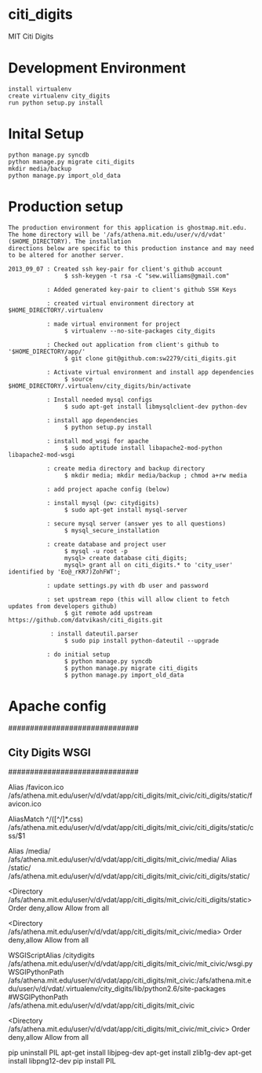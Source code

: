 citi_digits
===========

MIT Citi Digits


Development Environment
======================

    install virtualenv
    create virtualenv city_digits
    run python setup.py install


Inital Setup
============

    python manage.py syncdb
    python manage.py migrate citi_digits
    mkdir media/backup
    python manage.py import_old_data



Production setup
================

    The production environment for this application is ghostmap.mit.edu. The home directory will be '/afs/athena.mit.edu/user/v/d/vdat' ($HOME_DIRECTORY). The installation
    directions below are specific to this production instance and may need to be altered for another server.

    2013_09_07 : Created ssh key-pair for client's github account
                    $ ssh-keygen -t rsa -C "sew.williams@gmail.com"

               : Added generated key-pair to client's github SSH Keys

               : created virtual environment directory at $HOME_DIRECTORY/.virtualenv

               : made virtual environment for project
                    $ virtualenv --no-site-packages city_digits

               : Checked out application from client's github to '$HOME_DIRECTORY/app/'
                    $ git clone git@github.com:sw2279/citi_digits.git

               : Activate virtual environment and install app dependencies
                    $ source $HOME_DIRECTORY/.virtualenv/city_digits/bin/activate

               : Install needed mysql configs
                    $ sudo apt-get install libmysqlclient-dev python-dev

               : install app dependencies
                    $ python setup.py install

               : install mod_wsgi for apache
                    $ sudo aptitude install libapache2-mod-python libapache2-mod-wsgi

               : create media directory and backup directory
                    $ mkdir media; mkdir media/backup ; chmod a+rw media

               : add project apache config (below)

               : install mysql (pw: citydigits)
                    $ sudo apt-get install mysql-server

               : secure mysql server (answer yes to all questions)
                    $ mysql_secure_installation

               : create database and project user
                    $ mysql -u root -p
                    mysql> create database citi_digits;
                    mysql> grant all on citi_digits.* to 'city_user' identified by 'Eo@_rKR7)ZohFWT';

               : update settings.py with db user and password

               : set upstream repo (this will allow client to fetch updates from developers github)
                    $ git remote add upstream https://github.com/datvikash/citi_digits.git

                : install dateutil.parser
                    $ sudo pip install python-dateutil --upgrade

               : do initial setup
                    $ python manage.py syncdb
                    $ python manage.py migrate citi_digits
                    $ python manage.py import_old_data




Apache config
=============

##############################
## City Digits WSGI         ##
##############################

Alias /favicon.ico /afs/athena.mit.edu/user/v/d/vdat/app/citi_digits/mit_civic/citi_digits/static/favicon.ico

AliasMatch ^/([^/]*\.css) /afs/athena.mit.edu/user/v/d/vdat/app/citi_digits/mit_civic/citi_digits/static/css/$1

Alias /media/  /afs/athena.mit.edu/user/v/d/vdat/app/citi_digits/mit_civic/media/
Alias /static/ /afs/athena.mit.edu/user/v/d/vdat/app/citi_digits/mit_civic/citi_digits/static/

<Directory /afs/athena.mit.edu/user/v/d/vdat/app/citi_digits/mit_civic/citi_digits/static>
Order deny,allow
Allow from all
</Directory>

<Directory /afs/athena.mit.edu/user/v/d/vdat/app/citi_digits/mit_civic/media>
Order deny,allow
Allow from all
</Directory>

WSGIScriptAlias /citydigits /afs/athena.mit.edu/user/v/d/vdat/app/citi_digits/mit_civic/mit_civic/wsgi.py
WSGIPythonPath /afs/athena.mit.edu/user/v/d/vdat/app/citi_digits/mit_civic:/afs/athena.mit.edu/user/v/d/vdat/.virtualenv/city_digits/lib/python2.6/site-packages
#WSGIPythonPath /afs/athena.mit.edu/user/v/d/vdat/app/citi_digits/mit_civic


<Directory /afs/athena.mit.edu/user/v/d/vdat/app/citi_digits/mit_civic/mit_civic>
<Files wsgi.py>
Order deny,allow
Allow from all
</Files>
</Directory>



pip uninstall PIL
apt-get install libjpeg-dev
apt-get install zlib1g-dev
apt-get install libpng12-dev
pip install PIL
